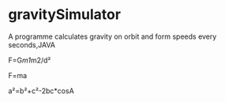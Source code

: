 # gravitySimulator
A programme calculates gravity on orbit and form speeds every seconds,JAVA


F=G*m1*m2/d²

F=ma

a²=b²+c²-2bc*cosA
